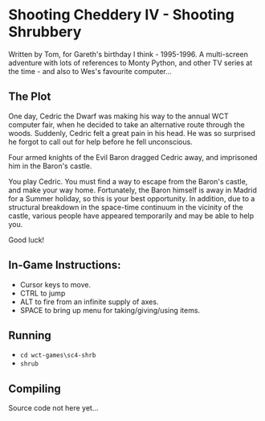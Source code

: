 # Shooting Cheddery IV - Shooting Shrubbery

Written by Tom, for Gareth's birthday I think - 1995-1996. A multi-screen
adventure with lots of references to Monty Python, and other TV series at 
the time - and also to Wes's favourite computer...

## The Plot

One day, Cedric the Dwarf was making his way to the annual WCT computer
fair, when he decided to take an alternative route through the woods.
Suddenly, Cedric felt a great pain in his head. He was so surprised he
forgot to call out for help before he fell unconscious.

Four armed knights of the Evil Baron dragged Cedric away, and imprisoned
him in the Baron's castle.

You play Cedric. You must find a way to escape from the Baron's castle, and
make your way home. Fortunately, the Baron himself is away in Madrid for
a Summer holiday, so this is your best opportunity. In addition, due to
a structural breakdown in the space-time continuum in the vicinity of the
castle, various people have appeared temporarily and may be able to help you.

Good luck!

## In-Game Instructions:

* Cursor keys to move.
* CTRL to jump
* ALT to fire from an infinite supply of axes.
* SPACE to bring up menu for taking/giving/using items.

## Running

* `cd wct-games\sc4-shrb`
* `shrub`

## Compiling

Source code not here yet...
